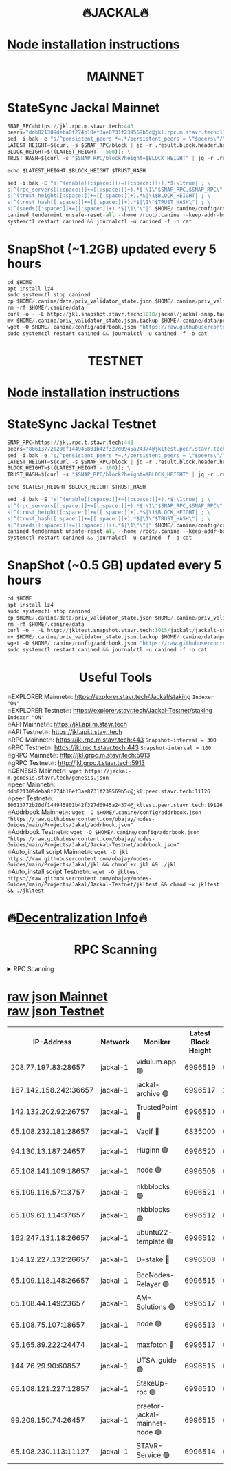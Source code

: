<h1 align="center"> 🔥JACKAL🔥</h1>

[Node installation instructions](https://github.com/obajay/nodes-Guides/tree/main/Projects/Jakal)
=

<h1 align="center"> MAINNET</h1>

# StateSync Jackal Mainnet
```python
SNAP_RPC=https://jkl.rpc.m.stavr.tech:443
peers="ddb821309deba8f274b18ef3ae8731f239569b5c@jkl.rpc.m.stavr.tech:11126"
sed -i.bak -e "s/^persistent_peers *=.*/persistent_peers = \"$peers\"/" $HOME/.canine/config/config.toml
LATEST_HEIGHT=$(curl -s $SNAP_RPC/block | jq -r .result.block.header.height); \
BLOCK_HEIGHT=$((LATEST_HEIGHT - 500)); \
TRUST_HASH=$(curl -s "$SNAP_RPC/block?height=$BLOCK_HEIGHT" | jq -r .result.block_id.hash)

echo $LATEST_HEIGHT $BLOCK_HEIGHT $TRUST_HASH

sed -i.bak -E "s|^(enable[[:space:]]+=[[:space:]]+).*$|\1true| ; \
s|^(rpc_servers[[:space:]]+=[[:space:]]+).*$|\1\"$SNAP_RPC,$SNAP_RPC\"| ; \
s|^(trust_height[[:space:]]+=[[:space:]]+).*$|\1$BLOCK_HEIGHT| ; \
s|^(trust_hash[[:space:]]+=[[:space:]]+).*$|\1\"$TRUST_HASH\"| ; \
s|^(seeds[[:space:]]+=[[:space:]]+).*$|\1\"\"|" $HOME/.canine/config/config.toml
canined tendermint unsafe-reset-all --home /root/.canine --keep-addr-book
systemctl restart canined && journalctl -u canined -f -o cat
```
# SnapShot (~1.2GB) updated every 5 hours
```python
cd $HOME
apt install lz4
sudo systemctl stop canined
cp $HOME/.canine/data/priv_validator_state.json $HOME/.canine/priv_validator_state.json.backup
rm -rf $HOME/.canine/data
curl -o - -L http://jkl.snapshot.stavr.tech:1018/jackal/jackal-snap.tar.lz4 | lz4 -c -d - | tar -x -C $HOME/.canine --strip-components 2
mv $HOME/.canine/priv_validator_state.json.backup $HOME/.canine/data/priv_validator_state.json
wget -O $HOME/.canine/config/addrbook.json "https://raw.githubusercontent.com/obajay/nodes-Guides/main/Projects/Jakal/addrbook.json"
sudo systemctl restart canined && journalctl -u canined -f -o cat
```

<h1 align="center"> TESTNET</h1>

[Node installation instructions](https://github.com/obajay/nodes-Guides/tree/main/Projects/Jakal/Jackal-Testnet)
=

# StateSync Jackal Testnet
```python
SNAP_RPC=https://jkl.rpc.t.stavr.tech:443
peers="80613772b20df144945801b42f327d0945a24374@jkltest.peer.stavr.tech:19126"
sed -i.bak -e "s/^persistent_peers *=.*/persistent_peers = \"$peers\"/" $HOME/.canine/config/config.toml
LATEST_HEIGHT=$(curl -s $SNAP_RPC/block | jq -r .result.block.header.height); \
BLOCK_HEIGHT=$((LATEST_HEIGHT - 100)); \
TRUST_HASH=$(curl -s "$SNAP_RPC/block?height=$BLOCK_HEIGHT" | jq -r .result.block_id.hash)

echo $LATEST_HEIGHT $BLOCK_HEIGHT $TRUST_HASH

sed -i.bak -E "s|^(enable[[:space:]]+=[[:space:]]+).*$|\1true| ; \
s|^(rpc_servers[[:space:]]+=[[:space:]]+).*$|\1\"$SNAP_RPC,$SNAP_RPC\"| ; \
s|^(trust_height[[:space:]]+=[[:space:]]+).*$|\1$BLOCK_HEIGHT| ; \
s|^(trust_hash[[:space:]]+=[[:space:]]+).*$|\1\"$TRUST_HASH\"| ; \
s|^(seeds[[:space:]]+=[[:space:]]+).*$|\1\"\"|" $HOME/.canine/config/config.toml
canined tendermint unsafe-reset-all --home /root/.canine --keep-addr-book
systemctl restart canined && journalctl -u canined -f -o cat
```
# SnapShot (~0.5 GB) updated every 5 hours
```python
cd $HOME
apt install lz4
sudo systemctl stop canined
cp $HOME/.canine/data/priv_validator_state.json $HOME/.canine/priv_validator_state.json.backup
rm -rf $HOME/.canine/data
curl -o - -L http://jkltest.snapshot.stavr.tech:1015/jackalt/jackalt-snap.tar.lz4 | lz4 -c -d - | tar -x -C $HOME/.canine --strip-components 2
mv $HOME/.canine/priv_validator_state.json.backup $HOME/.canine/data/priv_validator_state.json
wget -O $HOME/.canine/config/addrbook.json "https://raw.githubusercontent.com/obajay/nodes-Guides/main/Projects/Jakal/Jackal-Testnet/addrbook.json"
sudo systemctl restart canined && journalctl -u canined -f -o cat
```

 <h1 align="center"> Useful Tools</h1>

🔥EXPLORER Mainnet🔥:      https://explorer.stavr.tech/Jackal/staking		        `Indexer "ON"` \
🔥EXPLORER Testnet🔥:      https://explorer.stavr.tech/Jackal-Testnet/staking     `Indexer "ON"` \
🔥API Mainnet🔥: 			 		 https://jkl.api.m.stavr.tech \
🔥API Testnet🔥: 			 		 https://jkl.api.t.stavr.tech \
🔥RPC Mainnet🔥:           https://jkl.rpc.m.stavr.tech:443              `Snapshot-interval = 300` \
🔥RPC Testnet🔥:           https://jkl.rpc.t.stavr.tech:443              `Snapshot-interval = 100` \
🔥gRPC Mainnet🔥:          http://jkl.grpc.m.stavr.tech:5013 \
🔥gRPC Testnet🔥:          http://jkl.grpc.t.stavr.tech:5913 \
🔥GENESIS Mainnet🔥:    `wget https://jackal-m.genesis.stavr.tech/genesis.json` \
🔥peer Mainnet🔥:					 `ddb821309deba8f274b18ef3ae8731f239569b5c@jkl.peer.stavr.tech:11126` \
🔥peer Testnet🔥:					 `80613772b20df144945801b42f327d0945a24374@jkltest.peer.stavr.tech:19126` \
🔥Addrbook Mainnet🔥:    ```wget -O $HOME/.canine/config/addrbook.json "https://raw.githubusercontent.com/obajay/nodes-Guides/main/Projects/Jakal/addrbook.json"``` \
🔥Addrbook Testnet🔥:    ```wget -O $HOME/.canine/config/addrbook.json "https://raw.githubusercontent.com/obajay/nodes-Guides/main/Projects/Jakal/Jackal-Testnet/addrbook.json"``` \
🔥Auto_install script Mainnet🔥: ```wget -O jkl https://raw.githubusercontent.com/obajay/nodes-Guides/main/Projects/Jakal/jkl && chmod +x jkl && ./jkl``` \
🔥Auto_install script Testnet🔥: ```wget -O jkltest https://raw.githubusercontent.com/obajay/nodes-Guides/main/Projects/Jakal/Jackal-Testnet/jkltest && chmod +x jkltest && ./jkltest```

🔥[Decentralization Info](https://github.com/obajay/StateSync-snapshots/tree/main/Projects/Jackal/Decentralization)🔥
=

<h1 align="center"> RPC Scanning</h1>

<details>
<summary>RPC Scanning</summary>

<h2 align="center"> We scan nodes in real time every 4 hours. And we provide the final result of RPC endpoints.
We cannot influence the operation of these nodes in any way. </h2>


```python
If Voting Power is higher than 0 --> then the Node is a validator of the network and may be subject to attack and be a potential threat to the chain.
```
```python
We marked such validators with a red symbol
```

</details>

[raw json Mainnet](https://rpc-check.jaclalm.stavr.tech/jaclalm/rpc-jaclalm-result.json) \
[raw json Testnet](https://github.com/obajay/StateSync-snapshots/tree/main/Projects/Jackal/Rpc-Check-Testnet)
=

<table><tr><th>IP-Address</th><th>Network</th><th>Moniker</th><th>Latest Block Height</th><th>Earliest Block Height</th><th>Catching Up</th><th>Tx Index</th><th>Voting Power</th><th>Scan Time</th></tr><tr><td>208.77.197.83:28657</td><td>jackal-1</td><td>vidulum.app 🟢</td><td>6996519</td><td>0</td><td>False</td><td>on</td><td>0</td><td>2024-03-24T04:12:54.853746740UTC</td></tr><tr><td>167.142.158.242:36657</td><td>jackal-1</td><td>jackal-archive 🟢</td><td>6996517</td><td>2770293</td><td>False</td><td>on</td><td>0</td><td>2024-03-24T04:12:57.610307037UTC</td></tr><tr><td>142.132.202.92:26757</td><td>jackal-1</td><td>TrustedPoint 🔴</td><td>6996510</td><td>6129401</td><td>False</td><td>on</td><td>298059</td><td>2024-03-24T04:12:07.857171180UTC</td></tr><tr><td>65.108.232.181:28657</td><td>jackal-1</td><td>Vagif 🔴</td><td>6835000</td><td>6462201</td><td>False</td><td>off</td><td>60003</td><td>2024-03-24T04:12:42.824025127UTC</td></tr><tr><td>94.130.13.187:24657</td><td>jackal-1</td><td>Huginn 🟢</td><td>6996520</td><td>6707772</td><td>False</td><td>on</td><td>0</td><td>2024-03-24T04:13:01.929724344UTC</td></tr><tr><td>65.108.141.109:18657</td><td>jackal-1</td><td>node 🟢</td><td>6996508</td><td>6773189</td><td>False</td><td>on</td><td>0</td><td>2024-03-24T04:11:55.280819108UTC</td></tr><tr><td>65.109.116.57:13757</td><td>jackal-1</td><td>nkbblocks 🟢</td><td>6996521</td><td>6785001</td><td>False</td><td>on</td><td>0</td><td>2024-03-24T04:13:06.300508447UTC</td></tr><tr><td>65.109.61.114:37657</td><td>jackal-1</td><td>nkbblocks 🟢</td><td>6996512</td><td>6785101</td><td>False</td><td>on</td><td>0</td><td>2024-03-24T04:12:19.564538562UTC</td></tr><tr><td>162.247.131.18:26657</td><td>jackal-1</td><td>ubuntu22-template 🟢</td><td>6996512</td><td>6836503</td><td>False</td><td>off</td><td>0</td><td>2024-03-24T04:12:19.173221329UTC</td></tr><tr><td>154.12.227.132:26657</td><td>jackal-1</td><td>D-stake 🔴</td><td>6996508</td><td>6836601</td><td>False</td><td>off</td><td>130248</td><td>2024-03-24T04:11:52.966301138UTC</td></tr><tr><td>65.109.118.148:26657</td><td>jackal-1</td><td>BccNodes-Relayer 🟢</td><td>6996515</td><td>6882401</td><td>False</td><td>on</td><td>0</td><td>2024-03-24T04:12:36.109836020UTC</td></tr><tr><td>65.108.44.149:23657</td><td>jackal-1</td><td>AM-Solutions 🟢</td><td>6996517</td><td>6891001</td><td>False</td><td>on</td><td>0</td><td>2024-03-24T04:12:47.596655791UTC</td></tr><tr><td>65.108.75.107:18657</td><td>jackal-1</td><td>node 🟢</td><td>6996513</td><td>6891691</td><td>False</td><td>on</td><td>0</td><td>2024-03-24T04:12:21.938351898UTC</td></tr><tr><td>95.165.89.222:24474</td><td>jackal-1</td><td>maxfoton 🔴</td><td>6996517</td><td>6896517</td><td>False</td><td>off</td><td>117959</td><td>2024-03-24T04:12:43.229760555UTC</td></tr><tr><td>144.76.29.90:60857</td><td>jackal-1</td><td>UTSA_guide 🟢</td><td>6996515</td><td>6902855</td><td>False</td><td>on</td><td>0</td><td>2024-03-24T04:12:38.358120539UTC</td></tr><tr><td>65.108.121.227:12857</td><td>jackal-1</td><td>StakeUp-rpc 🟢</td><td>6996510</td><td>6905701</td><td>False</td><td>on</td><td>0</td><td>2024-03-24T04:12:08.239252668UTC</td></tr><tr><td>99.209.150.74:26457</td><td>jackal-1</td><td>praetor-jackal-mainnet-node 🟢</td><td>6996515</td><td>6959365</td><td>False</td><td>on</td><td>0</td><td>2024-03-24T04:12:33.773934751UTC</td></tr><tr><td>65.108.230.113:11127</td><td>jackal-1</td><td>STAVR-Service 🟢</td><td>6996514</td><td>6993801</td><td>False</td><td>on</td><td>0</td><td>2024-03-24T04:12:49.945955114UTC</td></tr></table>
